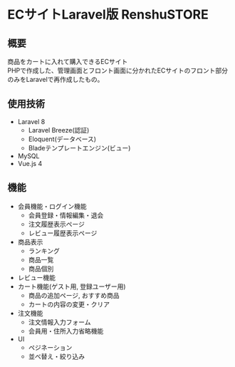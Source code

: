 # ECサイトLaravel版 RenshuSTORE

## 概要

商品をカートに入れて購入できるECサイト  
PHPで作成した、管理画面とフロント画面に分かれたECサイトのフロント部分のみをLaravelで再作成したもの。

## 使用技術

- Laravel 8
  - Laravel Breeze(認証)
  - Eloquent(データベース)
  - Bladeテンプレートエンジン(ビュー)
- MySQL
- Vue.js 4

## 機能

- 会員機能・ログイン機能
  - 会員登録・情報編集・退会
  - 注文履歴表示ページ
  - レビュー履歴表示ページ
- 商品表示
  - ランキング
  - 商品一覧
  - 商品個別
- レビュー機能
- カート機能(ゲスト用, 登録ユーザー用)
  - 商品の追加ページ, おすすめ商品
  - カートの内容の変更・クリア
- 注文機能
  - 注文情報入力フォーム
  - 会員用・住所入力省略機能
- UI
  - ペジネーション
  - 並べ替え・絞り込み
